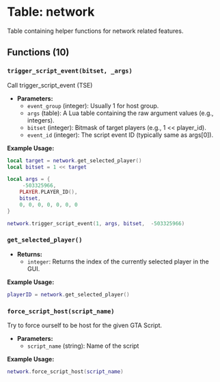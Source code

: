 # Table: network

Table containing helper functions for network related features.

## Functions (10)

### `trigger_script_event(bitset, _args)`

Call trigger_script_event (TSE)

- **Parameters:**
  - `event_group` (integer): Usually 1 for host group.
  - `args` (table): A Lua table containing the raw argument values (e.g., integers).
  - `bitset` (integer): Bitmask of target players (e.g., 1 << player_id).
  - `event_id` (integer): The script event ID (typically same as args[0]).

**Example Usage:**
```lua
local target = network.get_selected_player()
local bitset = 1 << target

local args = {
     -503325966,
    PLAYER.PLAYER_ID(),
    bitset,
    0, 0, 0, 0, 0, 0, 0
}

network.trigger_script_event(1, args, bitset,  -503325966)
```

### `get_selected_player()`

- **Returns:**
  - `integer`: Returns the index of the currently selected player in the GUI.

**Example Usage:**
```lua
playerID = network.get_selected_player()
```


### `force_script_host(script_name)`

Try to force ourself to be host for the given GTA Script.

- **Parameters:**
  - `script_name` (string): Name of the script

**Example Usage:**
```lua
network.force_script_host(script_name)
```

